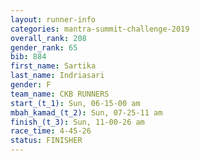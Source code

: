 ```yaml
---
layout: runner-info 
categories: mantra-summit-challenge-2019 
overall_rank: 208
gender_rank: 65
bib: 884
first_name: Sartika
last_name: Indriasari
gender: F
team_name: CKB RUNNERS
start_(t_1): Sun, 06-15-00 am
mbah_kamad_(t_2): Sun, 07-25-11 am
finish_(t_3): Sun, 11-00-26 am
race_time: 4-45-26
status: FINISHER
---
```

